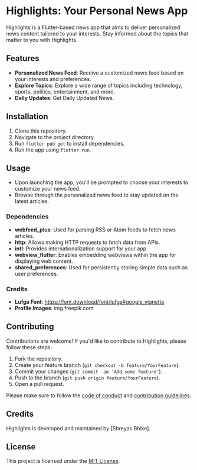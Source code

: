 # Highlights: Your Personal News App

Highlights is a Flutter-based news app that aims to deliver personalized news content tailored to your interests. Stay informed about the topics that matter to you with Highlights.

## Features

- **Personalized News Feed**: Receive a customized news feed based on your interests and preferences.
- **Explore Topics**: Explore a wide range of topics including technology, sports, politics, entertainment, and more.
- **Daily Updates**: Get Daily Updated News.

## Installation

1. Clone this repository.
2. Navigate to the project directory.
3. Run `flutter pub get` to install dependencies.
4. Run the app using `flutter run`.

## Usage

- Upon launching the app, you'll be prompted to choose your interests to customize your news feed.
- Browse through the personalized news feed to stay updated on the latest articles.


### Dependencies

- **webfeed_plus**: Used for parsing RSS or Atom feeds to fetch news articles.
- **http**: Allows making HTTP requests to fetch data from APIs.
- **intl**: Provides internationalization support for your app.
- **webview_flutter**: Enables embedding webviews within the app for displaying web content.
- **shared_preferences**: Used for persistently storing simple data such as user preferences.

### Credits 

- **Lufga Font**: https://font.download/font/lufga#google_vignette
- **Profile Images**: img.freepik.com

## Contributing

Contributions are welcome! If you'd like to contribute to Highlights, please follow these steps:

1. Fork the repository.
2. Create your feature branch (`git checkout -b feature/YourFeature`).
3. Commit your changes (`git commit -am 'Add some feature'`).
4. Push to the branch (`git push origin feature/YourFeature`).
5. Open a pull request.

Please make sure to follow the [code of conduct](CODE_OF_CONDUCT.md) and [contribution guidelines](CONTRIBUTING.md).

## Credits

Highlights is developed and maintained by [Shreyas Bhike].

## License

This project is licensed under the [MIT License](LICENSE).

